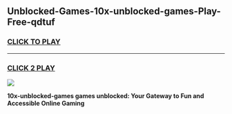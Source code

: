 
## Unblocked-Games-10x-unblocked-games-Play-Free-qdtuf
<h3>
<a href="https://premium76.site?title=10x-unblocked-games&ref=10A">CLICK TO PLAY</a></h3>
<hr>

<h3>
<a href="https://premium76.site?title=10x-unblocked-games&ref=10A">CLICK 2 PLAY</a>
  
</h3>

<a href="https://premium76.site?title=10x-unblocked-games&ref=10A"><img src="https://clearcache.store/games.png"></a>


**10x-unblocked-games games unblocked: Your Gateway to Fun and Accessible Online Gaming**

